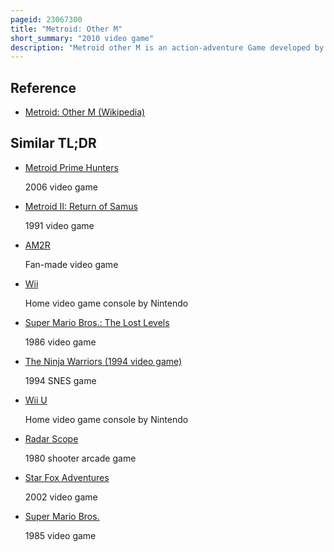 ```yaml
---
pageid: 23067300
title: "Metroid: Other M"
short_summary: "2010 video game"
description: "Metroid other M is an action-adventure Game developed by Team Ninja and nintendo Spd and published by Nintendo on August 31 2010 for the Nintendo Wii. It is part of the Metroid series, and takes place between the events of Super Metroid and Metroid Fusion. The Player controls intergalactic Bounty Hunter Samus Aran, who investigates a derelict Space Station with a galactic Federation Platoon, including her former commanding Officer, Adam Malkovich."
---
```


## Reference

- [Metroid: Other M (Wikipedia)](https://en.wikipedia.org/?curid=23067300)

## Similar TL;DR

- [Metroid Prime Hunters](/tldr/en/metroid-prime-hunters)

  2006 video game

- [Metroid II: Return of Samus](/tldr/en/metroid-ii-return-of-samus)

  1991 video game

- [AM2R](/tldr/en/am2r)

  Fan-made video game

- [Wii](/tldr/en/wii)

  Home video game console by Nintendo

- [Super Mario Bros.: The Lost Levels](/tldr/en/super-mario-bros-the-lost-levels)

  1986 video game

- [The Ninja Warriors (1994 video game)](/tldr/en/the-ninja-warriors-1994-video-game)

  1994 SNES game

- [Wii U](/tldr/en/wii-u)

  Home video game console by Nintendo

- [Radar Scope](/tldr/en/radar-scope)

  1980 shooter arcade game

- [Star Fox Adventures](/tldr/en/star-fox-adventures)

  2002 video game

- [Super Mario Bros.](/tldr/en/super-mario-bros)

  1985 video game
